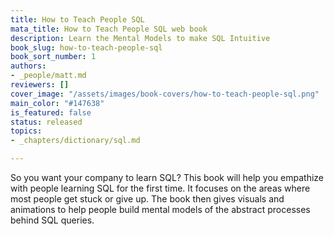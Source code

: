 ```yaml
---
title: How to Teach People SQL
mata_title: How to Teach People SQL web book
description: Learn the Mental Models to make SQL Intuitive
book_slug: how-to-teach-people-sql
book_sort_number: 1
authors:
- _people/matt.md
reviewers: []
cover_image: "/assets/images/book-covers/how-to-teach-people-sql.png"
main_color: "#147638"
is_featured: false
status: released
topics:
- _chapters/dictionary/sql.md

---
```

So you want your company to learn SQL?
This book will help you empathize with people learning SQL for the first time. It focuses on the areas where most people get stuck or give up. The book then gives visuals and animations to help people build mental models of the abstract processes behind SQL queries.
